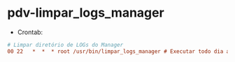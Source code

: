 # pdv-limpar_logs_manager

- Crontab:  

```ini
# Limpar diretório de LOGs do Manager  
00 22	*  *  * root /usr/bin/limpar_logs_manager # Executar todo dia as 22 Hs 00 Min
```
